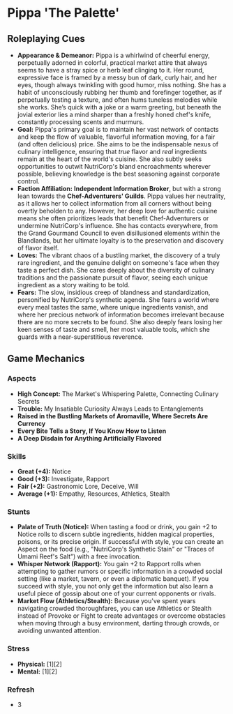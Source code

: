 # Pippa 'The Palette'

## Roleplaying Cues

-   **Appearance & Demeanor:** Pippa is a whirlwind of cheerful energy, perpetually adorned in colorful, practical market attire that always seems to have a stray spice or herb leaf clinging to it. Her round, expressive face is framed by a messy bun of dark, curly hair, and her eyes, though always twinkling with good humor, miss nothing. She has a habit of unconsciously rubbing her thumb and forefinger together, as if perpetually testing a texture, and often hums tuneless melodies while she works. She’s quick with a joke or a warm greeting, but beneath the jovial exterior lies a mind sharper than a freshly honed chef's knife, constantly processing scents and murmurs.
-   **Goal:** Pippa's primary goal is to maintain her vast network of contacts and keep the flow of valuable, flavorful information moving, for a fair (and often delicious) price. She aims to be the indispensable nexus of culinary intelligence, ensuring that *true* flavor and *real* ingredients remain at the heart of the world's cuisine. She also subtly seeks opportunities to outwit NutriCorp's bland encroachments wherever possible, believing knowledge is the best seasoning against corporate control.
-   **Faction Affiliation:** **Independent Information Broker**, but with a strong lean towards the **Chef-Adventurers' Guilds**. Pippa values her neutrality, as it allows her to collect information from all corners without being overtly beholden to any. However, her deep love for authentic cuisine means she often prioritizes leads that benefit Chef-Adventurers or undermine NutriCorp's influence. She has contacts everywhere, from the Grand Gourmand Council to even disillusioned elements within the Blandlands, but her ultimate loyalty is to the preservation and discovery of flavor itself.
-   **Loves:** The vibrant chaos of a bustling market, the discovery of a truly rare ingredient, and the genuine delight on someone's face when they taste a perfect dish. She cares deeply about the diversity of culinary traditions and the passionate pursuit of flavor, seeing each unique ingredient as a story waiting to be told.
-   **Fears:** The slow, insidious creep of blandness and standardization, personified by NutriCorp's synthetic agenda. She fears a world where every meal tastes the same, where unique ingredients vanish, and where her precious network of information becomes irrelevant because there are no more secrets to be found. She also deeply fears losing her keen senses of taste and smell, her most valuable tools, which she guards with a near-superstitious reverence.

## Game Mechanics

### Aspects

*   **High Concept:** The Market's Whispering Palette, Connecting Culinary Secrets
*   **Trouble:** My Insatiable Curiosity Always Leads to Entanglements
*   **Raised in the Bustling Markets of Aromaville, Where Secrets Are Currency**
*   **Every Bite Tells a Story, If You Know How to Listen**
*   **A Deep Disdain for Anything Artificially Flavored**

### Skills

*   **Great (+4):** Notice
*   **Good (+3):** Investigate, Rapport
*   **Fair (+2):** Gastronomic Lore, Deceive, Will
*   **Average (+1):** Empathy, Resources, Athletics, Stealth

### Stunts

*   **Palate of Truth (Notice):** When tasting a food or drink, you gain +2 to Notice rolls to discern subtle ingredients, hidden magical properties, poisons, or its precise origin. If successful with style, you can create an Aspect on the food (e.g., "NutriCorp's Synthetic Stain" or "Traces of Umami Reef's Salt") with a free invocation.
*   **Whisper Network (Rapport):** You gain +2 to Rapport rolls when attempting to gather rumors or specific information in a crowded social setting (like a market, tavern, or even a diplomatic banquet). If you succeed with style, you not only get the information but also learn a useful piece of gossip about one of your current opponents or rivals.
*   **Market Flow (Athletics/Stealth):** Because you've spent years navigating crowded thoroughfares, you can use Athletics or Stealth instead of Provoke or Fight to create advantages or overcome obstacles when moving through a busy environment, darting through crowds, or avoiding unwanted attention.

### Stress

*   **Physical:** [1][2]
*   **Mental:** [1][2]

### Refresh

*   3